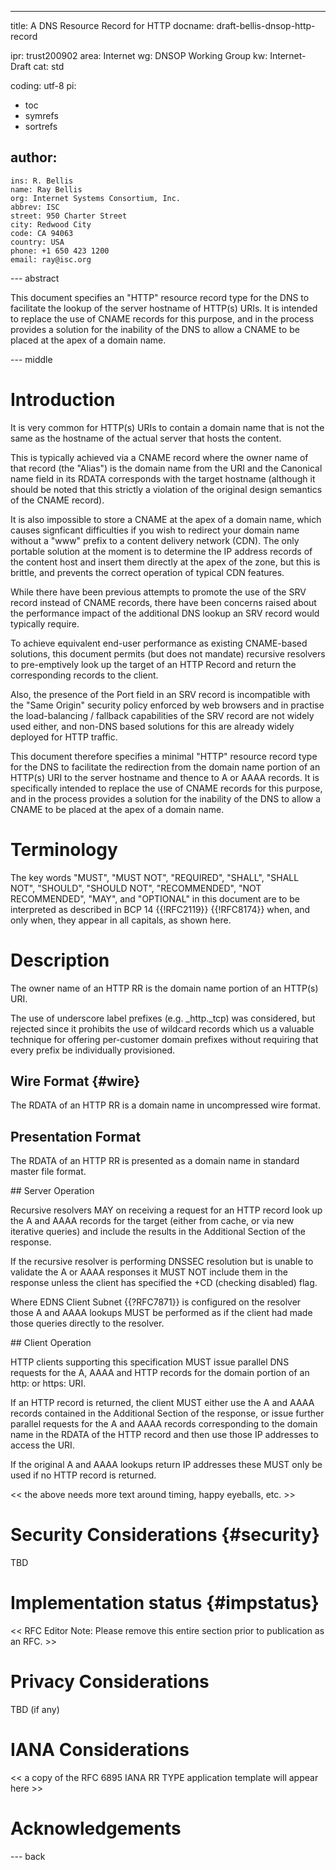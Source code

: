 ---
title: A DNS Resource Record for HTTP
docname: draft-bellis-dnsop-http-record

ipr: trust200902
area: Internet
wg: DNSOP Working Group
kw: Internet-Draft
cat: std

coding: utf-8
pi:
  - toc
  - symrefs
  - sortrefs

author:
  -
    ins: R. Bellis
    name: Ray Bellis
    org: Internet Systems Consortium, Inc.
    abbrev: ISC
    street: 950 Charter Street
    city: Redwood City
    code: CA 94063
    country: USA
    phone: +1 650 423 1200
    email: ray@isc.org

--- abstract

This document specifies an "HTTP" resource record type for the DNS to
facilitate the lookup of the server hostname of HTTP(s) URIs.  It is
intended to replace the use of CNAME records for this purpose, and in
the process provides a solution for the inability of the DNS to allow a
CNAME to be placed at the apex of a domain name.

--- middle

# Introduction

It is very common for HTTP(s) URIs to contain a domain name that is not
the same as the hostname of the actual server that hosts the content.

This is typically achieved via a CNAME record where the owner name of
that record (the "Alias") is the domain name from the URI and the
Canonical name field in its RDATA corresponds with the target hostname
(although it should be noted that this strictly a violation of the
original design semantics of the CNAME record).

It is also impossible to store a CNAME at the apex of a domain name,
which causes signficant difficulties if you wish to redirect your domain
name without a "www" prefix to a content delivery network (CDN).  The
only portable solution at the moment is to determine the IP address
records of the content host and insert them directly at the apex of the
zone, but this is brittle, and prevents the correct operation of typical
CDN features.

While there have been previous attempts to promote the use of the SRV
record instead of CNAME records, there have been concerns raised about
the performance impact of the additional DNS lookup an SRV record
would typically require.

To achieve equivalent end-user performance as existing CNAME-based
solutions, this document permits (but does not mandate) recursive
resolvers to pre-emptively look up the target of an HTTP Record and
return the corresponding records to the client.

Also, the presence of the Port field in an SRV record is incompatible
with the "Same Origin" security policy enforced by web browsers and in
practise the load-balancing / fallback capabilities of the SRV record
are not widely used either, and non-DNS based solutions for this are
already widely deployed for HTTP traffic.

This document therefore specifies a minimal "HTTP" resource record type
for the DNS to facilitate the redirection from the domain name portion
of an HTTP(s) URI to the server hostname and thence to A or AAAA
records.  It is specifically intended to replace the use of CNAME
records for this purpose, and in the process provides a solution for the
inability of the DNS to allow a CNAME to be placed at the apex of a
domain name.

# Terminology

The key words "MUST", "MUST NOT", "REQUIRED", "SHALL", "SHALL NOT",
"SHOULD", "SHOULD NOT", "RECOMMENDED", "NOT RECOMMENDED", "MAY", and
"OPTIONAL" in this document are to be interpreted as described in BCP 14
{{!RFC2119}} {{!RFC8174}} when, and only when, they appear in all
capitals, as shown here.

# Description

The owner name of an HTTP RR is the domain name portion of an HTTP(s) URI.

The use of underscore label prefixes (e.g. _http._tcp) was considered,
but rejected since it prohibits the use of wildcard records which us a
valuable technique for offering per-customer domain prefixes without
requiring that every prefix be individually provisioned.

## Wire Format {#wire}

The RDATA of an HTTP RR is a domain name in uncompressed wire format.

## Presentation Format

The RDATA of an HTTP RR is presented as a domain name in standard
master file format.

## Server Operation

Recursive resolvers MAY on receiving a request for an HTTP record look
up the A and AAAA records for the target (either from cache, or via new
iterative queries) and include the results in the Additional Section of
the response.

If the recursive resolver is performing DNSSEC resolution but is unable
to validate the A or AAAA responses it MUST NOT include them in the
response unless the client has specified the +CD (checking disabled)
flag.

Where EDNS Client Subnet {{?RFC7871}} is configured on the resolver those
A and AAAA lookups MUST be performed as if the client had made those
queries directly to the resolver.

## Client Operation

HTTP clients supporting this specification MUST issue parallel DNS
requests for the A, AAAA and HTTP records for the domain portion of an
http: or https: URI.

If an HTTP record is returned, the client MUST either use the A and AAAA
records contained in the Additional Section of the response, or issue
further parallel requests for the A and AAAA records corresponding to
the domain name in the RDATA of the HTTP record and then use those
IP addresses to access the URI.

If the original A and AAAA lookups return IP addresses these MUST only
be used if no HTTP record is returned.

<< the above needs more text around timing, happy eyeballs, etc. >>

# Security Considerations {#security}

TBD

# Implementation status {#impstatus}

<< RFC Editor Note: Please remove this entire section prior to
publication as an RFC. >>

# Privacy Considerations

TBD (if any)

# IANA Considerations

<< a copy of the RFC 6895 IANA RR TYPE application template will appear
here >>

# Acknowledgements

--- back
